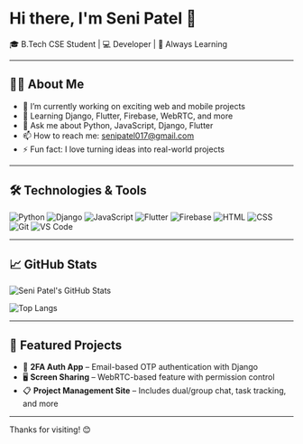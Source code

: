 # Hi there, I'm Seni Patel 👋

🎓 B.Tech CSE Student | 💻 Developer | 🚀 Always Learning

---

## 🧑‍💻 About Me

- 🔭 I’m currently working on exciting web and mobile projects
- 🌱 Learning Django, Flutter, Firebase, WebRTC, and more
- 💬 Ask me about Python, JavaScript, Django, Flutter
- 📫 How to reach me: [senipatel017@gmail.com](mailto:senipatel017@gmail.com)
- ⚡ Fun fact: I love turning ideas into real-world projects

---

## 🛠️ Technologies & Tools

![Python](https://img.shields.io/badge/-Python-333?&logo=python)
![Django](https://img.shields.io/badge/-Django-092E20?&logo=django)
![JavaScript](https://img.shields.io/badge/-JavaScript-F7DF1E?&logo=javascript&logoColor=black)
![Flutter](https://img.shields.io/badge/-Flutter-02569B?&logo=flutter)
![Firebase](https://img.shields.io/badge/-Firebase-FFCA28?&logo=firebase)
![HTML](https://img.shields.io/badge/-HTML5-E34F26?&logo=html5&logoColor=white)
![CSS](https://img.shields.io/badge/-CSS3-1572B6?&logo=css3)
![Git](https://img.shields.io/badge/-Git-F05032?&logo=git)
![VS Code](https://img.shields.io/badge/-VS%20Code-007ACC?&logo=visual-studio-code)

---

## 📈 GitHub Stats

![Seni Patel's GitHub Stats](https://github-readme-stats.vercel.app/api?username=senipatel&show_icons=true&theme=radical)

![Top Langs](https://github-readme-stats.vercel.app/api/top-langs/?username=senipatel&layout=compact&theme=radical)

---

## 📌 Featured Projects

- 🔐 **2FA Auth App** – Email-based OTP authentication with Django
- 🖥️ **Screen Sharing** – WebRTC-based feature with permission control
- 📋 **Project Management Site** – Includes dual/group chat, task tracking, and more

---

Thanks for visiting! 😊

